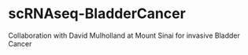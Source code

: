 # scRNAseq-BladderCancer
Collaboration with David Mulholland at Mount Sinai for invasive Bladder Cancer
